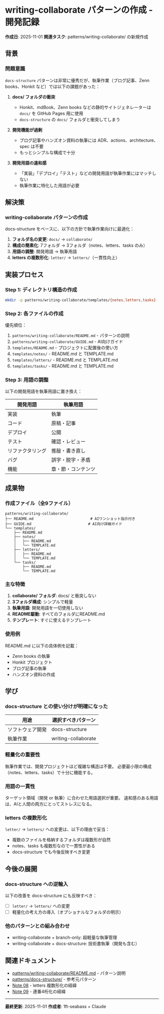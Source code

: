 # writing-collaborate パターンの作成 - 開発記録

**作成日**: 2025-11-01
**関連タスク**: patterns/writing-collaborate/ の新規作成

## 背景

### 問題意識

`docs-structure` パターンは非常に優秀だが、執筆作業（ブログ記事、Zenn books、Honkit など）では以下の課題があった：

1. **docs/ フォルダの衝突**
   - Honkit、mdBook、Zenn books などの静的サイトジェネレーターは `docs/` を GitHub Pages 用に使用
   - `docs-structure` の `docs/` フォルダと衝突してしまう

2. **開発機能が過剰**
   - ブログ記事やハンズオン資料の執筆には ADR、actions、architecture、spec は不要
   - もっとシンプルな構成で十分

3. **開発用語の違和感**
   - 「実装」「デプロイ」「テスト」などの開発用語が執筆作業にはマッチしない
   - 執筆作業に特化した用語が必要

## 解決策

### writing-collaborate パターンの作成

docs-structure をベースに、以下の方針で執筆作業向けに最適化：

1. **フォルダ名の変更**: `docs/` → `collaborate/`
2. **構成の簡素化**: 7フォルダ → 3フォルダ（notes、letters、tasks のみ）
3. **用語の調整**: 開発用語 → 執筆用語
4. **letters の複数形化**: `letter/` → `letters/`（一貫性向上）

## 実装プロセス

### Step 1: ディレクトリ構造の作成

```bash
mkdir -p patterns/writing-collaborate/templates/{notes,letters,tasks}
```

### Step 2: 各ファイルの作成

優先順位：
1. `patterns/writing-collaborate/README.md` - パターンの説明
2. `patterns/writing-collaborate/GUIDE.md` - AI向けガイド
3. `templates/README.md` - プロジェクトに配置後の使い方
4. `templates/notes/` - README.md と TEMPLATE.md
5. `templates/letters/` - README.md と TEMPLATE.md
6. `templates/tasks/` - README.md と TEMPLATE.md

### Step 3: 用語の調整

以下の開発用語を執筆用語に置き換え：

| 開発用語 | 執筆用語 |
|---------|---------|
| 実装 | 執筆 |
| コード | 原稿・記事 |
| デプロイ | 公開 |
| テスト | 確認・レビュー |
| リファクタリング | 推敲・書き直し |
| バグ | 誤字・脱字・矛盾 |
| 機能 | 章・節・コンテンツ |

## 成果物

### 作成ファイル（全9ファイル）

```
patterns/writing-collaborate/
├── README.md                          # AIワンショット指示付き
├── GUIDE.md                          # AI向け詳細ガイド
└── templates/
    ├── README.md
    ├── notes/
    │   ├── README.md
    │   └── TEMPLATE.md
    ├── letters/
    │   ├── README.md
    │   └── TEMPLATE.md
    └── tasks/
        ├── README.md
        └── TEMPLATE.md
```

### 主な特徴

1. **collaborate/ フォルダ**: docs/ と衝突しない
2. **3フォルダ構成**: シンプルで軽量
3. **執筆用語**: 開発用語を一切使用しない
4. **README駆動**: すべてのフォルダにREADME.md
5. **テンプレート**: すぐに使えるテンプレート

### 使用例

README.md に以下の具体例を記載：

- Zenn books の執筆
- Honkit プロジェクト
- ブログ記事の執筆
- ハンズオン資料の作成

## 学び

### docs-structure との使い分けが明確になった

| 用途 | 選択すべきパターン |
|------|-------------------|
| ソフトウェア開発 | docs-structure |
| 執筆作業 | writing-collaborate |

### 軽量化の重要性

執筆作業では、開発プロジェクトほど複雑な構造は不要。
必要最小限の構成（notes、letters、tasks）で十分に機能する。

### 用語の一貫性

ターゲット領域（開発 or 執筆）に合わせた用語選択が重要。
違和感のある用語は、AIと人間の両方にとってストレスになる。

### letters の複数形化

`letter/` → `letters/` への変更は、以下の理由で妥当：
- 複数のファイルを格納するフォルダは複数形が自然
- notes、tasks も複数形なので一貫性がある
- docs-structure でも今後反映すべき変更

## 今後の展開

### docs-structure への逆輸入

以下の改善を docs-structure にも反映すべき：
- [ ] `letter/` → `letters/` への変更
- [ ] 軽量化の考え方の導入（オプショナルなフォルダの明示）

### 他のパターンとの組み合わせ

- writing-collaborate + branch-only: 超軽量な執筆管理
- writing-collaborate + docs-structure: 技術書執筆（開発も含む）

## 関連ドキュメント

- [patterns/writing-collaborate/README.md](../../patterns/writing-collaborate/README.md) - パターン説明
- [patterns/docs-structure/](../../patterns/docs-structure/) - 参考元パターン
- [Note 08](./08_letters-naming-change.md) - letters 複数形化の経緯
- [Note 09](./09_notes-4digit-numbering-change.md) - 連番4桁化の経緯

---

**最終更新**: 2025-11-01
**作成者**: 1ft-seabass + Claude
